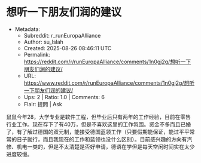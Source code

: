 # 想听一下朋友们润的建议

- Metadata:
  - Subreddit: r_runEuropaAlliance
  - Author: su_lslah
  - Created: 2025-08-26 08:46:11 UTC
  - Permalink: https://reddit.com/r/runEuropaAlliance/comments/1n0gj2g/想听一下朋友们润的建议/
  - URL: https://www.reddit.com/r/runEuropaAlliance/comments/1n0gj2g/想听一下朋友们润的建议/
  - Ups: 2 | Ratio: 1.0 | Comments: 6
  - Flair: 提問 | Ask


鼠鼠今年28，大学专业是软件工程，但毕业后只有两年的工作经验，目前在零售行业工作。现在存下了有40万，但是不喜欢这里的工作氛围。资金不多而且已婚了，有了解过德国的双元制，能接受德国蓝领工作（只要假期能保证，能过平平常常的日子就行，而且我现在的工作和蓝领也没什么区别）。目前感兴趣的方向有汽修、机电一类的，但是不太清楚是否好申请，德语在学但是每天空闲时间实在太少进度较慢。

